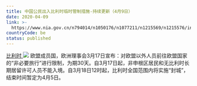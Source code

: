 ```yaml
---
title: 中国公民出入比利时临时管制措施-持续更新（4月9日）
date: 2020-04-09
link: >-
  https://www.nia.gov.cn/n794014/n1050176/n1077211/n1215569/n1215576/index.html
countryCode: be
status: published
---
```

[比利时 ![](../../../../../dbsource/1227208/1229561.png)](javascript:void(0))
    [](javascript:void(0))欧盟成员国，欧洲理事会3月17日宣布：对欧盟以外人员前往欧盟国家的“非必要旅行”进行限制，为期30天。自3月17日起，非申根区居民和无比利时长期居留许可人员不能入境。自3月18日12时起，比利时全国范围内将实施“封城”，结束时间暂定为4月5日。
